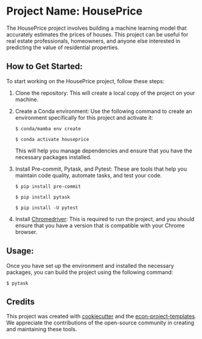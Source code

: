 # Project Name: HousePrice

The HousePrice project involves building a machine learning model that accurately
estimates the prices of houses. This project can be useful for real estate
professionals, homeowners, and anyone else interested in predicting the value of
residential properties.

## How to Get Started:

To start working on the HousePrice project, follow these steps:

1. Clone the repository: This will create a local copy of the project on your machine.

1. Create a Conda environment: Use the following command to create an environment
   specifically for this project and activate it:

   ```
   $ conda/mamba env create
   ```

   ```
   $ conda activate houseprice
   ```

   This will help you manage dependencies and ensure that you have the necessary
   packages installed.

1. Install Pre-commit, Pytask, and Pytest: These are tools that help you maintain code
   quality, automate tasks, and test your code.

   ```
   $ pip install pre-commit
   ```

   ```
   $ pip install pytask
   ```

   ```
   $ pip install -U pytest
   ```

1. Install [Chromedriver](https://chromedriver.chromium.org/downloads): This is required
   to run the project, and you should ensure that you have a version that is compatible
   with your Chrome browser.

## Usage:

Once you have set up the environment and installed the necessary packages, you can build
the project using the following command:

```
$ pytask
```

## Credits

This project was created with [cookiecutter](https://github.com/audreyr/cookiecutter)
and the
[econ-project-templates](https://github.com/OpenSourceEconomics/econ-project-templates).
We appreciate the contributions of the open-source community in creating and maintaining
these tools.
